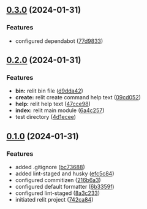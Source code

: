 ## [0.3.0](https://github.com/zhid0399123/relit/compare/0.2.0...0.3.0) (2024-01-31)

### Features

- configured dependabot ([77d9833](https://github.com/zhid0399123/relit/commit/77d98338e5e66f22f8f35186c563c2b5d02cfb6c))

## [0.2.0](https://github.com/zhid0399123/relit/compare/0.1.0...0.2.0) (2024-01-31)

### Features

- **bin:** relit bin file ([d9dda42](https://github.com/zhid0399123/relit/commit/d9dda42be14cc3d0680aaffd577ecc225e58fe76))
- **create:** relit create command help text ([09cd052](https://github.com/zhid0399123/relit/commit/09cd05245da50dbf9a5efd948b232be9a3c5f96c))
- **help:** relit help text ([47cce98](https://github.com/zhid0399123/relit/commit/47cce981675b840a91e62ff5e45f8e3fb76352da))
- **index:** relit main module ([6a4c257](https://github.com/zhid0399123/relit/commit/6a4c2577f654f202791c2c41501ce9ab0867d7ee))
- test directory ([4d1ecee](https://github.com/zhid0399123/relit/commit/4d1eceec94e75c0d37115a49550ed87efdecaf03))

## [0.1.0](https://github.com/zhid0399123/relit/compare/742ca84fedff4fbe91b69dd76554251d4c6d5827...0.1.0) (2024-01-31)

### Features

- added .gitignore ([bc73688](https://github.com/zhid0399123/relit/commit/bc736889ab3d2dec2d65863d64002ebfbdf3b9bf))
- added lint-staged and husky ([efc5c84](https://github.com/zhid0399123/relit/commit/efc5c847852296c89a5ee9e977115bc6fe75521c))
- configured commitizen ([216b6a3](https://github.com/zhid0399123/relit/commit/216b6a33b47e38a4ad2ac87e329a2db2be038b6b))
- configured default formatter ([6b3359f](https://github.com/zhid0399123/relit/commit/6b3359f2b32ad286601c056770552240e01768ad))
- configured lint-staged ([8a3c233](https://github.com/zhid0399123/relit/commit/8a3c233400104c442a9b08a00ecaaca92e11b832))
- initiated relit project ([742ca84](https://github.com/zhid0399123/relit/commit/742ca84fedff4fbe91b69dd76554251d4c6d5827))
